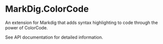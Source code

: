 # MarkDig.ColorCode

An extension for Markdig that adds syntax highlighting to code through the power of ColorCode.

See API documentation for detailed information.
